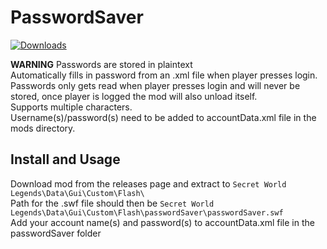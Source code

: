 # PasswordSaver
[![Downloads](https://img.shields.io/github/downloads/SecretFox/PasswordSaver/total)](https://github.com/SecretFox/PasswordSaver/releases)  

**WARNING** Passwords are stored in plaintext  
Automatically fills in password from an .xml file when player presses login.  
Passwords only gets read when player presses login and will never be stored, once player is logged the mod will also unload itself.  
Supports multiple characters.  
Username(s)/password(s) need to be added to accountData.xml file in the mods directory.

## Install and Usage
Download mod from the releases page and extract to `Secret World Legends\Data\Gui\Custom\Flash\`  
Path for the .swf file should then be `Secret World Legends\Data\Gui\Custom\Flash\passwordSaver\passwordSaver.swf`  
Add your account name(s) and password(s) to accountData.xml file in the passwordSaver folder